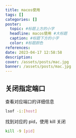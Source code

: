 ```yaml
---
title: macos使用
tags: []
categories: []
poster:
  topic: #标题上方的小字
  headline: macos使用 #大标题
  caption: #标题下方的小字
  color: #标题颜色
references:
date: 2023-04-17 12:58:58
description:
cover: /assets/posts/mac.jpg
banner: /assets/posts/mac.jpg
---
```


## 关闭指定端口

查看对应端口的详细信息

```bash
lsof -i:[host]
```

找到对应的 pid，使用 kill 关闭

```bash
kill -9 [pid]
```
